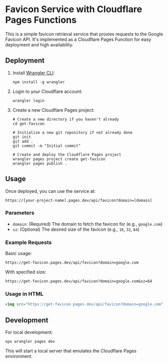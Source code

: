 # Favicon Service with Cloudflare Pages Functions

This is a simple favicon retrieval service that proxies requests to the Google Favicon API. It's implemented as a Cloudflare Pages Function for easy deployment and high availability.

## Deployment

1. Install [Wrangler CLI](https://developers.cloudflare.com/workers/wrangler/install-and-update/):
   ```
   npm install -g wrangler
   ```

2. Login to your Cloudflare account:
   ```
   wrangler login
   ```

3. Create a new Cloudflare Pages project:
   ```
   # Create a new directory if you haven't already
   cd get-favicon
   
   # Initialize a new git repository if not already done
   git init
   git add .
   git commit -m "Initial commit"
   
   # Create and deploy the Cloudflare Pages project
   wrangler pages project create get-favicon
   wrangler pages publish .
   ```

## Usage

Once deployed, you can use the service at:

```
https://[your-project-name].pages.dev/api/favicon?domain=[domain]
```

### Parameters

- `domain`: (Required) The domain to fetch the favicon for (e.g., `google.com`)
- `sz`: (Optional) The desired size of the favicon (e.g., `16`, `32`, `64`)

### Example Requests

Basic usage:
```
https://get-favicon.pages.dev/api/favicon?domain=google.com
```

With specified size:
```
https://get-favicon.pages.dev/api/favicon?domain=google.com&sz=64
```

### Usage in HTML

```html
<img src="https://get-favicon.pages.dev/api/favicon?domain=google.com" alt="Google Favicon">
```

## Development

For local development:

```
npx wrangler pages dev
```

This will start a local server that emulates the Cloudflare Pages environment.
